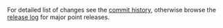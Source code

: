 For detailed list of changes see the [commit history](https://github.com/sdinteractive/SomethingDigital-Magento2-Template/commits/develop), otherwise browse the [release log](https://github.com/sdinteractive/SomethingDigital-Magento2-Template/releases) for major point releases.